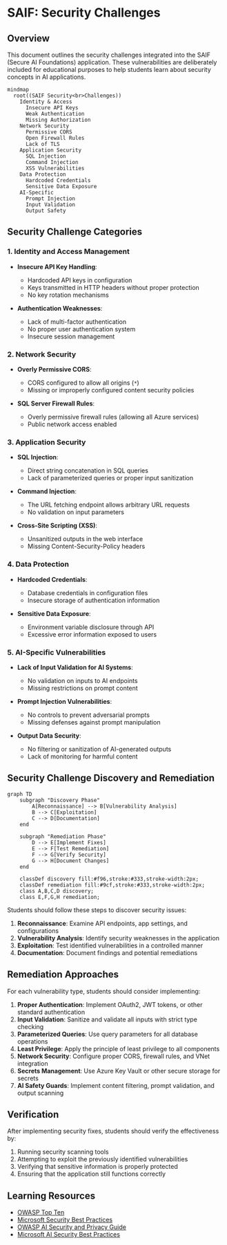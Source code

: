 # SAIF: Security Challenges

## Overview

This document outlines the security challenges integrated into the SAIF (Secure AI Foundations) application. These vulnerabilities are deliberately included for educational purposes to help students learn about security concepts in AI applications.

```mermaid
mindmap
  root((SAIF Security<br>Challenges))
    Identity & Access
      Insecure API Keys
      Weak Authentication
      Missing Authorization
    Network Security
      Permissive CORS
      Open Firewall Rules
      Lack of TLS
    Application Security
      SQL Injection
      Command Injection
      XSS Vulnerabilities
    Data Protection
      Hardcoded Credentials
      Sensitive Data Exposure
    AI-Specific
      Prompt Injection
      Input Validation
      Output Safety
```

## Security Challenge Categories

### 1. Identity and Access Management

- **Insecure API Key Handling**: 
  - Hardcoded API keys in configuration
  - Keys transmitted in HTTP headers without proper protection
  - No key rotation mechanisms

- **Authentication Weaknesses**:
  - Lack of multi-factor authentication
  - No proper user authentication system
  - Insecure session management

### 2. Network Security

- **Overly Permissive CORS**:
  - CORS configured to allow all origins (`*`)
  - Missing or improperly configured content security policies

- **SQL Server Firewall Rules**:
  - Overly permissive firewall rules (allowing all Azure services)
  - Public network access enabled

### 3. Application Security

- **SQL Injection**:
  - Direct string concatenation in SQL queries
  - Lack of parameterized queries or proper input sanitization

- **Command Injection**:
  - The URL fetching endpoint allows arbitrary URL requests
  - No validation on input parameters

- **Cross-Site Scripting (XSS)**:
  - Unsanitized outputs in the web interface
  - Missing Content-Security-Policy headers

### 4. Data Protection

- **Hardcoded Credentials**:
  - Database credentials in configuration files
  - Insecure storage of authentication information

- **Sensitive Data Exposure**:
  - Environment variable disclosure through API
  - Excessive error information exposed to users

### 5. AI-Specific Vulnerabilities

- **Lack of Input Validation for AI Systems**:
  - No validation on inputs to AI endpoints
  - Missing restrictions on prompt content

- **Prompt Injection Vulnerabilities**:
  - No controls to prevent adversarial prompts
  - Missing defenses against prompt manipulation

- **Output Data Security**:
  - No filtering or sanitization of AI-generated outputs
  - Lack of monitoring for harmful content

## Security Challenge Discovery and Remediation

```mermaid
graph TD
    subgraph "Discovery Phase"
        A[Reconnaissance] --> B[Vulnerability Analysis]
        B --> C[Exploitation]
        C --> D[Documentation]
    end
    
    subgraph "Remediation Phase"
        D --> E[Implement Fixes]
        E --> F[Test Remediation]
        F --> G[Verify Security]
        G --> H[Document Changes]
    end
    
    classDef discovery fill:#f96,stroke:#333,stroke-width:2px;
    classDef remediation fill:#9cf,stroke:#333,stroke-width:2px;
    class A,B,C,D discovery;
    class E,F,G,H remediation;
```

Students should follow these steps to discover security issues:

1. **Reconnaissance**: Examine API endpoints, app settings, and configurations
2. **Vulnerability Analysis**: Identify security weaknesses in the application
3. **Exploitation**: Test identified vulnerabilities in a controlled manner
4. **Documentation**: Document findings and potential remediations

## Remediation Approaches

For each vulnerability type, students should consider implementing:

1. **Proper Authentication**: Implement OAuth2, JWT tokens, or other standard authentication
2. **Input Validation**: Sanitize and validate all inputs with strict type checking
3. **Parameterized Queries**: Use query parameters for all database operations
4. **Least Privilege**: Apply the principle of least privilege to all components
5. **Network Security**: Configure proper CORS, firewall rules, and VNet integration
6. **Secrets Management**: Use Azure Key Vault or other secure storage for secrets
7. **AI Safety Guards**: Implement content filtering, prompt validation, and output scanning

## Verification

After implementing security fixes, students should verify the effectiveness by:

1. Running security scanning tools
2. Attempting to exploit the previously identified vulnerabilities
3. Verifying that sensitive information is properly protected
4. Ensuring that the application still functions correctly

## Learning Resources

- [OWASP Top Ten](https://owasp.org/www-project-top-ten/)
- [Microsoft Security Best Practices](https://docs.microsoft.com/en-us/azure/security/fundamentals/overview)
- [OWASP AI Security and Privacy Guide](https://owasp.org/www-project-ai-security-and-privacy-guide/)
- [Microsoft AI Security Best Practices](https://learn.microsoft.com/en-us/azure/cognitive-services/openai/concepts/security)
